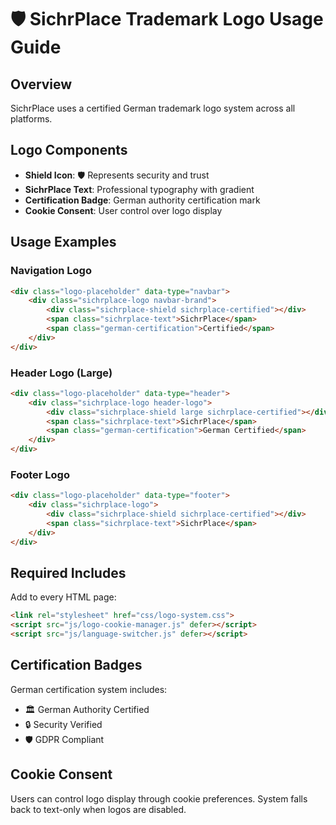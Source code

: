 # 🛡️ SichrPlace Trademark Logo Usage Guide

## Overview
SichrPlace uses a certified German trademark logo system across all platforms.

## Logo Components
- **Shield Icon**: 🛡️ Represents security and trust
- **SichrPlace Text**: Professional typography with gradient
- **Certification Badge**: German authority certification mark
- **Cookie Consent**: User control over logo display

## Usage Examples

### Navigation Logo
```html
<div class="logo-placeholder" data-type="navbar">
    <div class="sichrplace-logo navbar-brand">
        <div class="sichrplace-shield sichrplace-certified"></div>
        <span class="sichrplace-text">SichrPlace</span>
        <span class="german-certification">Certified</span>
    </div>
</div>
```

### Header Logo (Large)
```html
<div class="logo-placeholder" data-type="header">
    <div class="sichrplace-logo header-logo">
        <div class="sichrplace-shield large sichrplace-certified"></div>
        <span class="sichrplace-text">SichrPlace</span>
        <span class="german-certification">German Certified</span>
    </div>
</div>
```

### Footer Logo
```html
<div class="logo-placeholder" data-type="footer">
    <div class="sichrplace-logo">
        <div class="sichrplace-shield sichrplace-certified"></div>
        <span class="sichrplace-text">SichrPlace</span>
    </div>
</div>
```

## Required Includes
Add to every HTML page:

```html
<link rel="stylesheet" href="css/logo-system.css">
<script src="js/logo-cookie-manager.js" defer></script>
<script src="js/language-switcher.js" defer></script>
```

## Certification Badges
German certification system includes:
- 🏛️ German Authority Certified
- 🔒 Security Verified  
- 🛡️ GDPR Compliant

## Cookie Consent
Users can control logo display through cookie preferences.
System falls back to text-only when logos are disabled.
